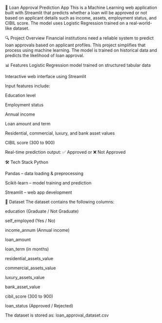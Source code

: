 🏦 Loan Approval Prediction App
This is a Machine Learning web application built with Streamlit that predicts whether a loan will be approved or not based on applicant details such as income, assets, employment status, and CIBIL score. The model uses Logistic Regression trained on a real-world-like dataset.

🔍 Project Overview
Financial institutions need a reliable system to predict loan approvals based on applicant profiles. This project simplifies that process using machine learning. The model is trained on historical data and predicts the likelihood of loan approval.

📊 Features
Logistic Regression model trained on structured tabular data

Interactive web interface using Streamlit

Input features include:

Education level

Employment status

Annual income

Loan amount and term

Residential, commercial, luxury, and bank asset values

CIBIL score (300 to 900)

Real-time prediction output: ✅ Approved or ❌ Not Approved

🛠️ Tech Stack
Python

Pandas – data loading & preprocessing

Scikit-learn – model training and prediction

Streamlit – web app development

📁 Dataset
The dataset contains the following columns:

education (Graduate / Not Graduate)

self_employed (Yes / No)

income_annum (Annual income)

loan_amount

loan_term (in months)

residential_assets_value

commercial_assets_value

luxury_assets_value

bank_asset_value

cibil_score (300 to 900)

loan_status (Approved / Rejected)

The dataset is stored as: loan_approval_dataset.csv

